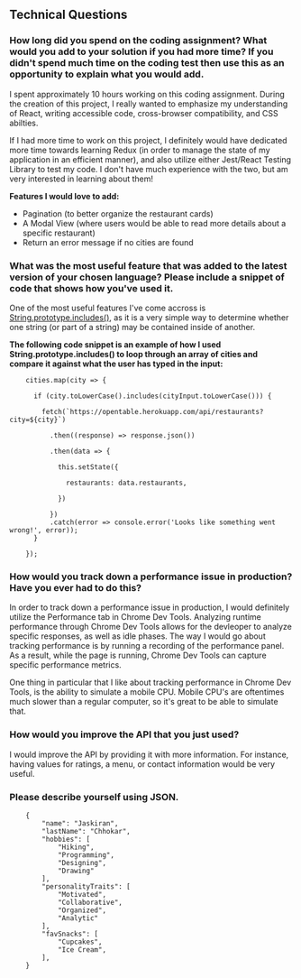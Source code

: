 ## Technical Questions 

### How long did you spend on the coding assignment? What would you add to your solution if you had more time? If you didn't spend much time on the coding test then use this as an opportunity to explain what you would add.

I spent approximately 10 hours working on this coding assignment. During the creation of this project, I really wanted to emphasize my understanding of React, writing accessible code, cross-browser compatibility, and CSS abilties. 

If I had more time to work on this project, I definitely would have dedicated more time towards learning Redux (in order to manage the state of my application in an efficient manner), and also utilize either Jest/React Testing Library to test my code. I don't have much experience with the two, but am very interested in learning about them! 

**Features I would love to add:**
- Pagination (to better organize the restaurant cards) 
- A Modal View (where users would be able to read more details about a specific restaurant) 
- Return an error message if no cities are found

### What was the most useful feature that was added to the latest version of your chosen language? Please include a snippet of code that shows how you've used it.

One of the most useful features I've come accross is [String.prototype.includes()](https://developer.mozilla.org/en-US/docs/Web/JavaScript/Reference/Global_Objects/String/includes), as it is a very simple way to determine whether one string (or part of a string) may be contained inside of another.

**The following code snippet is an example of how I used String.prototype.includes() to loop through an array of cities and compare it against what the user has typed in the input:**


```
    cities.map(city => {
    
      if (city.toLowerCase().includes(cityInput.toLowerCase())) {
      
        fetch(`https://opentable.herokuapp.com/api/restaurants?city=${city}`)
        
          .then((response) => response.json())
          
          .then(data => {
          
            this.setState({
            
              restaurants: data.restaurants,
              
            })
            
          })
          .catch(error => console.error('Looks like something went wrong!', error));
      }
      
    });
```

### How would you track down a performance issue in production? Have you ever had to do this?

In order to track down a performance issue in production, I would definitely utilize the Performance tab in Chrome Dev Tools. Analyzing runtime performance through Chrome Dev Tools allows for the devleoper to analyze specific responses, as well as idle phases. The way I would go about tracking performance is by running a recording of the performance panel. As a result, while the page is running, Chrome Dev Tools can capture specific performance metrics. 

One thing in particular that I like about tracking performance in Chrome Dev Tools, is the ability to simulate a mobile CPU. Mobile CPU's are oftentimes much slower than a regular computer, so it's great to be able to simulate that. 

### How would you improve the API that you just used?

I would improve the API by providing it with more information. For instance, having values for ratings, a menu, or contact information would be very useful. 

### Please describe yourself using JSON.

```
    {
        "name": "Jaskiran", 
        "lastName": "Chhokar", 
        "hobbies": [ 
            "Hiking", 
            "Programming", 
            "Designing", 
            "Drawing"
        ],
        "personalityTraits": [
            "Motivated", 
            "Collaborative", 
            "Organized", 
            "Analytic"
        ], 
        "favSnacks": [
            "Cupcakes", 
            "Ice Cream",
        ],
    }
```
